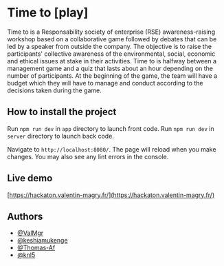 # Time to [play]

Time to is a Responsability society of enterprise (RSE) awareness-raising workshop based on a collaborative game followed by debates that can be led by a speaker from outside the company. The objective is to raise the participants' collective awareness of the environmental, social, economic and ethical issues at stake in their activities.
Time to is halfway between a management game and a quiz that lasts about an hour depending on the number of participants. At the beginning of the game, the team will have a budget which they will have to manage and conduct according to the decisions taken during the game.

## How to install the project

Run `npm run dev` in `app` directory to launch front code.
Run `npm run dev` in `server` directory to launch back code.

Navigate to `http://localhost:8080/`. The page will reload when you make changes.
You may also see any lint errors in the console.

## Live demo

[https://hackaton.valentin-magry.fr/](https://hackaton.valentin-magry.fr/)


## Authors

- [@ValMgr](https://github.com/ValMgr)
- [@keshiamukenge](https://github.com/keshiamukenge)
- [@Thomas-Af](https://github.com/Thomas-Af)
- [@knl5](https://github.com/knl5)



